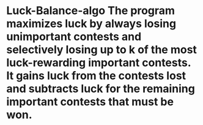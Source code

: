 # Luck-Balance-algo The program maximizes luck by always losing unimportant contests and selectively losing up to k of the most luck-rewarding important contests. It gains luck from the contests lost and subtracts luck for the remaining important contests that must be won.
